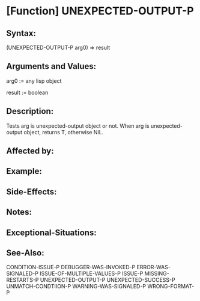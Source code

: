 # [Function] UNEXPECTED-OUTPUT-P

## Syntax:

(UNEXPECTED-OUTPUT-P arg0) => result

## Arguments and Values:

arg0 := any lisp object

result := boolean

## Description:
Tests arg is unexpected-output object or not.
When arg is unexpected-output object, returns T, otherwise NIL.

## Affected by:

## Example:

## Side-Effects:

## Notes:

## Exceptional-Situations:

## See-Also:

CONDITION-ISSUE-P
DEBUGGER-WAS-INVOKED-P
ERROR-WAS-SIGNALED-P
ISSUE-OF-MULTIPLE-VALUES-P
ISSUE-P
MISSING-RESTARTS-P
UNEXPECTED-OUTPUT-P
UNEXPECTED-SUCCESS-P
UNMATCH-CONDTIION-P
WARNING-WAS-SIGNALED-P
WRONG-FORMAT-P
